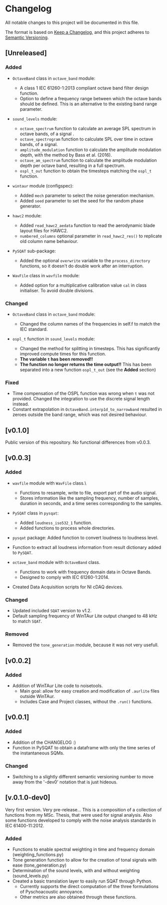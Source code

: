 # Changelog

All notable changes to this project will be documented in this file.

The format is based on [Keep a Changelog](https://keepachangelog.com/en/1.1.0/),
and this project adheres to [Semantic Versioning](https://semver.org/spec/v2.0.0.html).

## [Unreleased]

### Added
- ```OctaveBand``` class in ```octave_band``` module:
  - A class 1 IEC 61260-1:2013 compliant octave band filter design function.
  - Option to define a frequency range between which the octave bands should be defined. This is an alternative to the existing band range parameter.
  

- ```sound_levels``` module:
  - ```octave_spectrum``` function to calculate an average SPL spectrum in octave bands, of a signal .
  - ```octave_spectrogram``` function to calculate SPL over time in octave bands, of a signal.
  - ```amplitude_modulation``` function to calculate the amplitude modulation depth, with the method by Bass et al. (2016). 
  - ```octave_am_spectrum``` function to calculate the amplitude modulation depth per octave band, resulting in a full spectrum.
  - ```ospl_t_out``` function to obtain the timesteps matching the ```ospl_t``` function.


- ```wintaur``` module (configspec):
  - Added ```mech``` parameter to select the noise generation mechanism.
  - Added ```seed``` parameter to set the seed for the random phase generator.


- ```hawc2``` module:
  - Added ```read_hawc2_aedata``` function to read the aerodynamic blade layout files for HAWC2.
  - ```numbered_columns``` optional parameter in ```read_hawc2_res()``` to replicate old column name behaviour.


- ```PySQAT``` sub-package:
  - Added the optional ```overwrite``` variable to the ```process_directory``` functions, so it doesn't do double work after an interruption.


- ```WavFile``` class in ```wavfile``` module:
  - Added option for a multiplicative calibration value ```cal``` in class initialiser. To avoid double divisions.


### Changed
- ```OctaveBand``` class in ```octave_band``` module:
  - Changed the column names of the frequencies in self.f to match the IEC standard.


- ```ospl_t``` function in ```sound_levels``` module:
  - Changed the method for splitting in timesteps. This has significantly improved compute times for this function.
  - **The variable ```t``` has been removed!!**
  - **The function no longer returns the time output!!** This has been separated into a new function ```ospl_t_out``` (see the **Added** section)


[//]: # (### Deprecated)

[//]: # (### Removed)

### Fixed
- Time compensation of the OSPL function was wrong when ```t``` was not provided. Changed the integration to use the discrete signal length instead.
- Constant extrapolation in ```OctaveBand.interp1d_to_narrowband``` resulted in zeroes outside the band range, which was not desired behaviour.

## [v0.1.0]
Public version of this repository. No functional differences from v0.0.3.


## [v0.0.3]

### Added
- ```wavfile``` module with ```WavFile``` class.\
  - Functions to resample, write to file, export part of the audio signal.
  - Stores information like the sampling frequency, number of samples, duration in seconds, and a time series corresponding to the samples.
- ```PySQAT``` class in ```pysqat```: 
  - Added ```loudness_iso532_1``` function.
  - Added functions to process whole directories.
- ```pysqat``` package: Added function to convert loudness to loudness level.
- Function to extract all loudness information from result dictionary added to ```PySQAT```.
- ```octave_band``` module with ```OctaveBand``` class.
  - Functions to work with frequency domain data in Octave Bands.
  - Designed to comply with IEC 61260-1:2014.


- Created Data Acquisition scripts for NI cDAQ devices.

### Changed
- Updated included ```SQAT``` version to v1.2.
- Default sampling frequency of WinTAur Lite output changed to 48 kHz to match ```SQAT```.

### Removed
- Removed the ```tone_generation``` module, because it was not very usefull.


## [v0.0.2]
### Added
- Addition of WinTAur Lite code to noisetools.
  - Main goal: allow for easy creation and modification of ```.aurlite``` files outside WinTAur.
  - Includes Case and Project classes, without the ```.run()``` functions.


## [v0.0.1]

### Added
- Addition of the CHANGELOG :)
- Function in PySQAT to obtain a dataframe with only the time series of the instantaneous SQMs.

### Changed
- Switching to a slightly different semantic versioning number to move away from the '-dev0' notation that is just hideous.


## [v.0.1.0-dev0]
Very first version. Very pre-release...
This is a composition of a collection of functions from my MSc. Thesis, that were used for signal analysis. Also some functions developed to comply with the noise analysis standards in IEC 61400-11:2012.

### Added
- Functions to enable spectral weighting in time and frequency domain (weighting_functions.py)
- Tone generation function to allow for the creation of tonal signals with ease (tone_generation.py)
- Determination of the sound levels, with and without weighting (sound_levels.py)
- Created a basic translation layer to easily run SQAT through Python. 
  - Currently supports the direct computation of the three formulations of Pyschoacoustic annoyance. 
  - Other metrics are also obtained through these functions.
